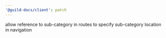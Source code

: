 ```yaml
---
'@guild-docs/client': patch
---
```


allow reference to sub-category in routes to specify sub-category location in navigation
